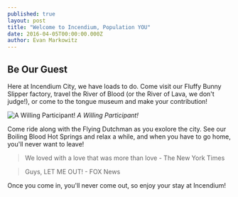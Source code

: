 ```yaml
---
published: true
layout: post
title: "Welcome to Incendium, Population YOU"
date: 2016-04-05T00:00:00.000Z
author: Evan Markowitz
---
```



## Be Our Guest

Here at Incendium City, we have loads to do.  Come visit our Fluffy Bunny Slipper factory, travel the River of Blood (or the River of Lava, we don't judge!), or come to the tongue museum and make your contribution!

![A Willing Participant!]({{site.baseurl}}/img/tongue.jpg)
_A Willing Participant!_

Come ride along with the Flying Dutchman as you exolore the city.  See our Boiling Blood Hot Springs and relax a while, and when you have to go home, you'll never want to leave!

> We loved with a love that was more than love - The New York Times

> Guys, LET ME OUT! - FOX News

Once you come in, you'll never come out, so enjoy your stay at Incendium!